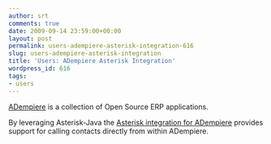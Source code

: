 ```yaml
---
author: srt
comments: true
date: 2009-09-14 23:59:00+00:00
layout: post
permalink: users-adempiere-asterisk-integration-616
slug: users-adempiere-asterisk-integration
title: 'Users: ADempiere Asterisk Integration'
wordpress_id: 616
tags:
- users
---
```



[ADempiere](http://www.adempiere.com/) is a collection of Open Source ERP applications. 





By leveraging Asterisk-Java the [Asterisk integration for ADempiere](http://www.adempiere.com/index.php/AsteriskJava) provides support for calling contacts directly from within ADempiere.

